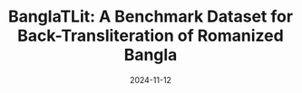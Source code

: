 ---
title: "BanglaTLit: A Benchmark Dataset for Back-Transliteration of Romanized Bangla"
collection: publications
category: conferences
excerpt: 'To tackle Romanized Bangla (commonly known as Banglish), the most widely used text form on social media, we introduce BanglaTLit and BanglaTLit-PT — two large-scale datasets that fuel state-of-the-art performance in Banglish NLP. Our novel back-transliteration techniques and further-pretrained encoders unlock the full potential of this noisy yet rich linguistic resource.'
date: 2024-11-12
venue: 'EMNLP'
paperurl: 'https://aclanthology.org/2024.findings-emnlp.859.pdf'
---
